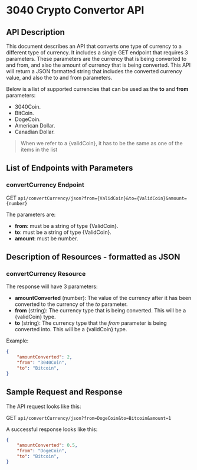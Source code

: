 # 3040 Crypto Convertor API

## API Description

This document describes an API that converts one type of currency to a different type of currency. It includes a single GET endpoint that requires 3 parameters. These parameters are the currency that is being converted to and from, and also the amount of currency that is being converted. This API will return a JSON formatted string that includes the converted currency value, and also the to and from parameters.

Below is a list of supported currencies that can be used as the **to** and **from** parameters:

- 3040Coin.
- BitCoin.
- DogeCoin.
- American Dollar.
- Canadian Dollar.

> When we refer to a {validCoin}, it has to be the same as one of the items in the list

## List of Endpoints with Parameters

### convertCurrency Endpoint

GET `api/convertCurrency/json?from={ValidCoin}&to={ValidCoin}&amount={number}`

The parameters are:

- **from**: must be a string of type {ValidCoin}.
- **to**: must be a string of type {ValidCoin}.
- **amount**: must be number.

## Description of Resources - formatted as JSON

### convertCurrency Resource

The response will have 3 parameters:

- **amountConverted** (number): The value of the currency after it has been converted to the currency of the *to* parameter.
- **from** (string): The currency type that is being converted. This will be a {validCoin} type.
- **to** (string): The currency type that the *from* parameter is being converted into. This will be a {validCoin} type.

Example:

```JSON
{
    "amountConverted": 2,
    "from": "3040Coin",
    "to": "Bitcoin",
}
```

## Sample Request and Response

The API request looks like this:

GET `api/convertCurrency/json?from=DogeCoin&to=Bitcoin&amount=1`

A successful response looks like this:

```JSON
{
    "amountConverted": 0.5,
    "from": "DogeCoin",
    "to": "Bitcoin",
}
```
